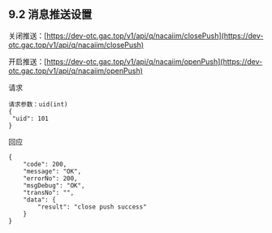 ## 9.2 消息推送设置

关闭推送：[https://dev-otc.gac.top/v1/api/q/nacaiim/closePush](https://dev-otc.gac.top/v1/api/q/nacaiim/closePush)

开启推送：[https://dev-otc.gac.top/v1/api/q/nacaiim/openPush](https://dev-otc.gac.top/v1/api/q/nacaiim/openPush)

请求

```
请求参数：uid(int)
{
 "uid": 101
}
```

回应

```
{
    "code": 200,
    "message": "OK",
    "errorNo": 200,
    "msgDebug": "OK",
    "transNo": "",
    "data": {
        "result": "close push success"
    }
}

```



